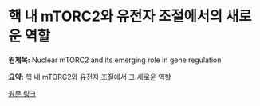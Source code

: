 # 핵 내 mTORC2와 유전자 조절에서의 새로운 역할

**원제목:** Nuclear mTORC2 and its emerging role in gene regulation

**요약:** 핵 내 mTORC2와 유전자 조절에서 그 새로운 역할

[원문 링크](https://scholar.google.com/scholar_url?url=https://www.probiologists.com/article/nuclear-mtorc2-and-its-emerging-role-in-gene-regulation&hl=ko&sa=X&d=12486347078563135320&ei=6ip1aMfPL-2rieoPkJGbqAY&scisig=AAZF9b9s_VoQDRGml3q_Kg8cgiq_&oi=scholaralrt&hist=BNQUaiIAAAAJ:14506666337630168194:AAZF9b_PeNf8wT0-VehjnTVRx6QU&html=&pos=5&folt=kw-top)
